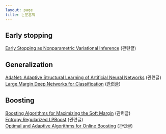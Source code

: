```yaml
---
layout: page
title: 논문흔적
---
```


## Early stopping
[Early Stopping as Nonparametric Variational Inference](http://proceedings.mlr.press/v51/duvenaud16.pdf) (관련글)

## Generalization
[AdaNet: Adaptive Structural Learning of Artificial Neural Networks](http://proceedings.mlr.press/v70/cortes17a/cortes17a.pdf) (관련글)  
[Large Margin Deep Networks for Classification](https://papers.nips.cc/paper/7364-large-margin-deep-networks-for-classification.pdf) ([관련글](https://songheony.github.io/2020/08/31/%EB%85%BC%EB%AC%B8%EB%A6%AC%EB%B7%B0-Large-Margin-Deep-Networks-for-Classification/))

## Boosting
[Boosting Algorithms for Maximizing the Soft Margin](https://papers.nips.cc/paper/3374-boosting-algorithms-for-maximizing-the-soft-margin.pdf) (관련글)  
[Entropy Regularized LPBoost](http://citeseerx.ist.psu.edu/viewdoc/download?doi=10.1.1.144.8360&rep=rep1&type=pdf) (관련글)  
[Optimal and Adaptive Algorithms for Online Boosting](http://proceedings.mlr.press/v37/beygelzimer15.pdf) (관련글)
